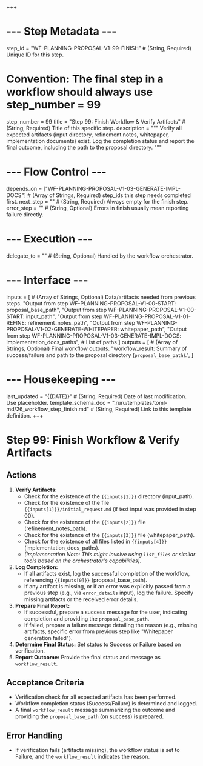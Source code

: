 +++
# --- Step Metadata ---
step_id = "WF-PLANNING-PROPOSAL-V1-99-FINISH" # (String, Required) Unique ID for this step.
# Convention: The final step in a workflow should always use step_number = 99
step_number = 99
title = "Step 99: Finish Workflow & Verify Artifacts" # (String, Required) Title of this specific step.
description = """
Verify all expected artifacts (input directory, refinement notes, whitepaper, implementation documents) exist.
Log the completion status and report the final outcome, including the path to the proposal directory.
"""

# --- Flow Control ---
depends_on = ["WF-PLANNING-PROPOSAL-V1-03-GENERATE-IMPL-DOCS"] # (Array of Strings, Required) step_ids this step needs completed first.
next_step = "" # (String, Required) Always empty for the finish step.
error_step = "" # (String, Optional) Errors in finish usually mean reporting failure directly.

# --- Execution ---
delegate_to = "" # (String, Optional) Handled by the workflow orchestrator.

# --- Interface ---
inputs = [ # (Array of Strings, Optional) Data/artifacts needed from previous steps.
    "Output from step WF-PLANNING-PROPOSAL-V1-00-START: proposal_base_path",
    "Output from step WF-PLANNING-PROPOSAL-V1-00-START: input_path",
    "Output from step WF-PLANNING-PROPOSAL-V1-01-REFINE: refinement_notes_path",
    "Output from step WF-PLANNING-PROPOSAL-V1-02-GENERATE-WHITEPAPER: whitepaper_path",
    "Output from step WF-PLANNING-PROPOSAL-V1-03-GENERATE-IMPL-DOCS: implementation_docs_paths", # List of paths
]
outputs = [ # (Array of Strings, Optional) Final workflow outputs.
    "workflow_result: Summary of success/failure and path to the proposal directory (`proposal_base_path`).",
]

# --- Housekeeping ---
last_updated = "{{DATE}}" # (String, Required) Date of last modification. Use placeholder.
template_schema_doc = ".ruru/templates/toml-md/26_workflow_step_finish.md" # (String, Required) Link to this template definition.
+++

# Step 99: Finish Workflow & Verify Artifacts

## Actions

1.  **Verify Artifacts:**
    *   Check for the existence of the `{{inputs[1]}}` directory (input_path).
    *   Check for the existence of the file `{{inputs[1]}}/initial_request.md` (if text input was provided in step 00).
    *   Check for the existence of the `{{inputs[2]}}` file (refinement_notes_path).
    *   Check for the existence of the `{{inputs[3]}}` file (whitepaper_path).
    *   Check for the existence of all files listed in `{{inputs[4]}}` (implementation_docs_paths).
    *   *(Implementation Note: This might involve using `list_files` or similar tools based on the orchestrator's capabilities).*
2.  **Log Completion:**
    *   If all artifacts exist, log the successful completion of the workflow, referencing `{{inputs[0]}}` (proposal_base_path).
    *   If any artifact is missing, or if an error was explicitly passed from a previous step (e.g., via `error_details` input), log the failure. Specify missing artifacts or the received error details.
3.  **Prepare Final Report:**
    *   If successful, prepare a success message for the user, indicating completion and providing the `proposal_base_path`.
    *   If failed, prepare a failure message detailing the reason (e.g., missing artifacts, specific error from previous step like "Whitepaper generation failed").
4.  **Determine Final Status:** Set status to Success or Failure based on verification.
5.  **Report Outcome:** Provide the final status and message as `workflow_result`.

## Acceptance Criteria

*   Verification check for all expected artifacts has been performed.
*   Workflow completion status (Success/Failure) is determined and logged.
*   A final `workflow_result` message summarizing the outcome and providing the `proposal_base_path` (on success) is prepared.

## Error Handling

*   If verification fails (artifacts missing), the workflow status is set to Failure, and the `workflow_result` indicates the reason.